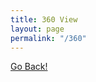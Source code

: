 ```yaml
---
title: 360 View
layout: page
permalink: "/360"
---
```


<a href='javascript:history.back();'>Go Back!</a>

<script src="https://cdnjs.cloudflare.com/ajax/libs/three.js/r128/three.min.js" type="text/javascript"></script>
<script src="https://threejs.org/examples/jsm/controls/TrackballControls.js" type="text/javascript"></script>

<script>

  var scene, camera, renderer, ambientLight, light, controls;

  window.onload = function() {

    container = document.getElementById('content');
    container.style.margin = '20px';

    scene = new THREE.Scene();

    camera = new THREE.PerspectiveCamera(60, (container.clientWidth) / (container.clientHeight), 1, 10000);
    camera.position.set( 0, 0, 500);

    renderer = new THREE.WebGLRenderer({ });
    renderer.setSize( container.clientWidth, container.clientHeight );
    container.appendChild( renderer.domElement );
    
    ambientLight = new THREE.AmbientLight(0x000000);
    scene.add( ambientLight );

    directionalLight = new THREE.DirectionalLight( 0xffffff, 5.0 );
    directionalLight.position.set( 10, 100, 10 );
    scene.add( directionalLight );



    var geometry = new THREE.SphereBufferGeometry( 500, 60, 40 );


    which = 'weblab.jpg';
    if (location.search != '') {
        which = location.search.substr(1);
    }

    var texture = new THREE.TextureLoader().load( 'WEB/images/360/'+which );


    var material = new THREE.MeshBasicMaterial({  map:texture, side: THREE.BackSide });

    sphere = new THREE.Mesh( geometry, material );

    scene.add(sphere);



    // Wait for TrackballControls.js to be fully loaded and executed
    var trackballControlsScript = document.querySelector('script[src="https://threejs.org/examples/jsm/controls/TrackballControls.js"]');
    trackballControlsScript.onload = function() {
      controls = new TrackballControls(camera, renderer.domElement);
      animate();
    };

  };

  function animate() {

    requestAnimationFrame( animate );

    controls.update();
    renderer.render( scene, camera );

  };


</script>
